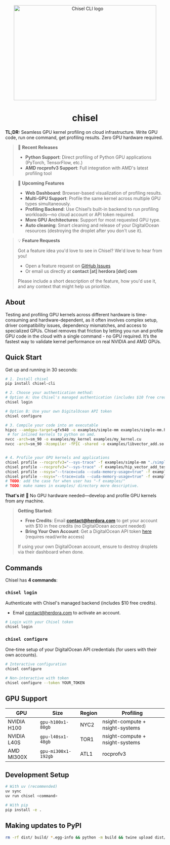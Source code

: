 <div align="center">
  <img width="450" height="300" src="https://i.imgur.com/H32IKRZ.jpeg" alt="Chisel CLI logo" /> 
	<h1>chisel</h1>
</div>

**TL;DR:** Seamless GPU kernel profiling on cloud infrastructure. Write GPU code, run one command, get profiling results. Zero GPU hardware required.

> 🚀 **Recent Releases**
>
> - **Python Support**: Direct profiling of Python GPU applications (PyTorch, TensorFlow, etc.)
> - **AMD rocprofv3 Support**: Full integration with AMD's latest profiling tool

> 🔮 **Upcoming Features**
>
> - **Web Dashboard**: Browser-based visualization of profiling results.
> - **Multi-GPU Support**: Profile the same kernel across multiple GPU types simultaneously.
> - **Profiling Backend**: Use Chisel’s built-in backend to run profiling workloads—no cloud account or API token required.
> - **More GPU Architectures**: Support for most requested GPU type.
> - **Auto cleaning**: Smart cleaning and release of your DigitalOcean resources (destroying the droplet after you don't use it).

> 💡 **Feature Requests**
>
> Got a feature idea you'd love to see in Chisel? We'd love to hear from you!
>
> - Open a feature request on [GitHub Issues](https://github.com/Herdora/chisel/issues)
> - Or email us directly at **contact [at] herdora [dot] com**
>
> Please include a short description of the feature, how you'd use it, and any context that might help us prioritize.

## About

Testing and profiling GPU kernels across different hardware is time-consuming and hardware-dependent, as it often involves complex setup, driver compatibility issues, dependency mismatches, and access to specialized GPUs. Chisel removes that friction by letting you run and profile GPU code in the cloud with a single command - no GPU required. It’s the fastest way to validate kernel performance on real NVIDIA and AMD GPUs.

## Quick Start

Get up and running in 30 seconds:

```bash
# 1. Install chisel
pip install chisel-cli

# 2. Choose your authentication method:
# Option A: Use Chisel's managed authentication (includes $10 free credits)
chisel login

# Option B: Use your own DigitalOcean API token
chisel configure

# 3. Compile your code into an executable
hipcc --amdgpu-target=gfx940 -o examples/simple-mm examples/simple-mm.hip
 # for inlined kernels to python on amd.
nvcc -arch=sm_90 -o examples/my_kernel examples/my_kernel.cu
nvcc -arch=sm_90 -Xcompiler -fPIC -shared -o examples/libvector_add.so examples/vector_add.cu # for inlined kernels to python on nvidia.


# 4. Profile your GPU kernels and applications
chisel profile --rocprofv3="--sys-trace" -f examples/simple-mm "./simple-mm" # since this just copies the file, it isn't placed in a dir on the server.
chisel profile --rocprofv3="--sys-trace" -f examples/hip_vector_add_test.py -f examples/libvector_add_hip.so "python hip_vector_add_test.py"
chisel profile --nsys="--trace=cuda --cuda-memory-usage=true" -f examples/kernel.out "./kernel.out"
chisel profile --nsys="--trace=cuda --cuda-memory-usage=true" -f examples "python examples/simple_gpu_test.py" # syncs the entire examples directory and runs simple_gpu_test.py
# TODO: add the case for when user has "-f examples/"
# TODO: make names in examples/ directory more descriptive.
```

**That's it!** 🚀 No GPU hardware needed—develop and profile GPU kernels from any machine.

> **Getting Started:**
>
> - **Free Credits**: Email **contact@herdora.com** to get your account with $10 in free credits (no DigitalOcean account needed)
> - **Bring Your Own Account**: Get a DigitalOcean API token [here](https://amd.digitalocean.com/account/api/tokens) (requires read/write access)
>
> If using your own DigitalOcean account, ensure to destroy droplets via their dashboard when done.

## Commands

Chisel has **4 commands**:

### `chisel login`

Authenticate with Chisel's managed backend (includes $10 free credits).

- Email contact@herdora.com to activate an account.

```bash
# Login with your Chisel token
chisel login
```

### `chisel configure`

One-time setup of your DigitalOcean API credentials (for users with their own accounts).

```bash
# Interactive configuration
chisel configure

# Non-interactive with token
chisel configure --token YOUR_TOKEN
```

## GPU Support

| GPU         | Size                | Region | Profiling                       |
| ----------- | ------------------- | ------ | ------------------------------- |
| NVIDIA H100 | `gpu-h100x1-80gb`   | NYC2   | nsight-compute + nsight-systems |
| NVIDIA L40S | `gpu-l40sx1-48gb`   | TOR1   | nsight-compute + nsight-systems |
| AMD MI300X  | `gpu-mi300x1-192gb` | ATL1   | rocprofv3                       |

## Development Setup

```bash
# With uv (recommended)
uv sync
uv run chisel <command>

# With pip
pip install -e .
```

## Making updates to PyPI

```bash
rm -rf dist/ build/ *.egg-info && python -m build && twine upload dist/*
```
